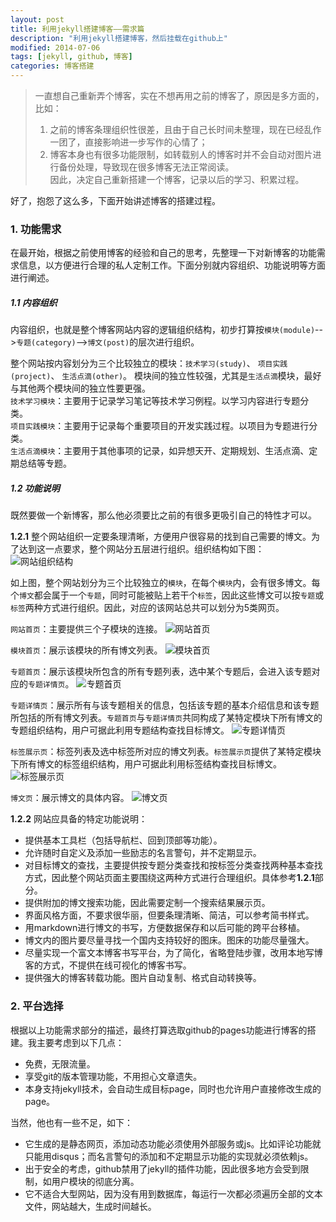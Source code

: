 ```yaml
---
layout: post
title: 利用jekyll搭建博客——需求篇
description: "利用jekyll搭建博客，然后挂载在github上"
modified: 2014-07-06
tags: [jekyll, github, 博客]
categories: 博客搭建
---
```


> 一直想自己重新弄个博客，实在不想再用之前的博客了，原因是多方面的，比如：  
> 1. 之前的博客条理组织性很差，且由于自己长时间未整理，现在已经乱作一团了，直接影响进一步写作的心情了；   
> 2. 博客本身也有很多功能限制，如转载别人的博客时并不会自动对图片进行备份处理，导致现在很多博客无法正常阅读。  
> 因此，决定自己重新搭建一个博客，记录以后的学习、积累过程。

好了，抱怨了这么多，下面开始讲述博客的搭建过程。

### 1. 功能需求

在最开始，根据之前使用博客的经验和自己的思考，先整理一下对新博客的功能需求信息，以方便进行合理的私人定制工作。下面分别就内容组织、功能说明等方面进行阐述。

##### 1.1 内容组织

内容组织，也就是整个博客网站内容的逻辑组织结构，初步打算按`模块(module)`-->`专题(category)`-->`博文(post)`的层次进行组织。

整个网站按内容划分为三个比较独立的模块：`技术学习(study)`、 `项目实践(project)`、 `生活点滴(other)`。 模块间的独立性较强，尤其是`生活点滴`模块，最好与其他两个模块间的独立性要更强。  
`技术学习模块`：主要用于记录学习笔记等技术学习例程。以学习内容进行专题分类。  
`项目实践模块`：主要用于记录每个重要项目的开发实践过程。以项目为专题进行分类。  
`生活点滴模块`：主要用于其他事项的记录，如异想天开、定期规划、生活点滴、定期总结等专题。

##### 1.2 功能说明

既然要做一个新博客，那么他必须要比之前的有很多更吸引自己的特性才可以。

**1.2.1** 整个网站组织一定要条理清晰，方便用户很容易的找到自己需要的博文。为了达到这一点要求，整个网站分五层进行组织。组织结构如下图：
![网站组织结构](http://ww4.sinaimg.cn/large/72a3bba3jw1ei3cfhin86j20oc0dlt9v.jpg)

如上图，整个网站划分为三个比较独立的`模块`，在每个`模块`内，会有很多博文。每个`博文`都会属于一个`专题`，同时可能被贴上若干个`标签`，因此这些博文可以按`专题`或`标签`两种方式进行组织。因此，对应的该网站总共可以划分为5类网页。

`网站首页`：主要提供三个子模块的连接。
![网站首页](http://ww3.sinaimg.cn/large/72a3bba3jw1ei3cxrnzphj20jn085dgg.jpg)

`模块首页`：展示该模块的所有博文列表。
![模块首页](http://ww3.sinaimg.cn/large/72a3bba3jw1ei3cz2hy7ej20wd0gzdj5.jpg)

`专题首页`：展示该模块所包含的所有专题列表，选中某个专题后，会进入该专题对应的`专题详情页`。
![专题首页](http://ww4.sinaimg.cn/large/72a3bba3jw1ei3cyozcffj20v80g6abc.jpg)

`专题详情页`：展示所有与该专题相关的信息，包括该专题的基本介绍信息和该专题所包括的所有博文列表。`专题首页`与`专题详情页`共同构成了某特定模块下所有博文的专题组织结构，用户可据此利用专题结构查找目标博文。
![专题详情页](http://ww3.sinaimg.cn/large/72a3bba3jw1ei3d02hc23j20xo0gq40c.jpg)

`标签展示页`：标签列表及选中标签所对应的博文列表。`标签展示页`提供了某特定模块下所有博文的标签组织结构，用户可据此利用标签结构查找目标博文。
![标签展示页](http://ww4.sinaimg.cn/large/72a3bba3jw1ei3cztddvgj20xy0gn41o.jpg)

`博文页`：展示博文的具体内容。
![博文页](http://ww2.sinaimg.cn/large/72a3bba3jw1ei3czg5ylpj20wy0gjacs.jpg)

**1.2.2** 网站应具备的特定功能说明：

- 提供基本工具栏（包括导航栏、回到顶部等功能）。
- 允许随时自定义及添加一些励志的名言警句，并不定期显示。
- 对目标博文的查找，主要提供按专题分类查找和按标签分类查找两种基本查找方式，因此整个网站页面主要围绕这两种方式进行合理组织。具体参考**1.2.1**部分。
- 提供附加的博文搜索功能，因此需要定制一个搜索结果展示页。
- 界面风格方面，不要求很华丽，但要条理清晰、简洁，可以参考简书样式。
- 用markdown进行博文的书写，方便数据保存和以后可能的跨平台移植。
- 博文内的图片要尽量寻找一个国内支持较好的图床。图床的功能尽量强大。
- 尽量实现一个富文本博客书写平台，为了简化，省略登陆步骤，改用本地写博客的方式，不提供在线可视化的博客书写。
- 提供强大的博客转载功能。图片自动复制、格式自动转换等。


### 2. 平台选择

根据以上功能需求部分的描述，最终打算选取github的pages功能进行博客的搭建。我主要考虑到以下几点：

- 免费，无限流量。
- 享受git的版本管理功能，不用担心文章遗失。
- 本身支持jekyll技术，会自动生成目标page，同时也允许用户直接修改生成的page。

当然，他也有一些不足，如下：

- 它生成的是静态网页，添加动态功能必须使用外部服务或js。比如评论功能就只能用disqus；而名言警句的添加和不定期显示功能的实现就必须依赖js。
- 出于安全的考虑，github禁用了jekyll的插件功能，因此很多地方会受到限制，如用户模块的彻底分离。
- 它不适合大型网站，因为没有用到数据库，每运行一次都必须遍历全部的文本文件，网站越大，生成时间越长。
